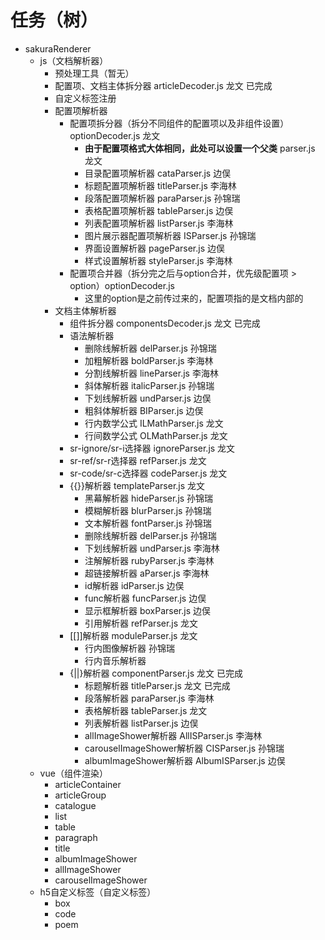 # 任务（树）
+ sakuraRenderer
    + js（文档解析器）
        + 预处理工具（暂无）
        + 配置项、文档主体拆分器 articleDecoder.js 龙文 已完成
        + 自定义标签注册
        + 配置项解析器
            + 配置项拆分器（拆分不同组件的配置项以及非组件设置）optionDecoder.js 龙文
                + **由于配置项格式大体相同，此处可以设置一个父类** parser.js 龙文
                + 目录配置项解析器 cataParser.js 边俣
                + 标题配置项解析器 titleParser.js 李海林
                + 段落配置项解析器 paraParser.js 孙锦瑞
                + 表格配置项解析器 tableParser.js 边俣
                + 列表配置项解析器 listParser.js 李海林
                + 图片展示器配置项解析器 ISParser.js 孙锦瑞
                + 界面设置解析器 pageParser.js 边俣
                + 样式设置解析器 styleParser.js 李海林
            + 配置项合并器（拆分完之后与option合并，优先级配置项 > option）optionDecoder.js
                + 这里的option是之前传过来的，配置项指的是文档内部的
        + 文档主体解析器
            + 组件拆分器 componentsDecoder.js 龙文 已完成
            + 语法解析器
                + 删除线解析器 delParser.js 孙锦瑞
                + 加粗解析器 boldParser.js 李海林
                + 分割线解析器 lineParser.js 李海林
                + 斜体解析器 italicParser.js 孙锦瑞
                + 下划线解析器 undParser.js 边俣
                + 粗斜体解析器 BIParser.js 边俣
                + 行内数学公式 ILMathParser.js 龙文
                + 行间数学公式 OLMathParser.js 龙文
            + sr-ignore/sr-i选择器 ignoreParser.js 龙文
            + sr-ref/sr-r选择器 refParser.js 龙文
            + sr-code/sr-c选择器 codeParser.js 龙文
            + {{}}解析器 templateParser.js 龙文
                + 黑幕解析器 hideParser.js 孙锦瑞
                + 模糊解析器 blurParser.js 孙锦瑞
                + 文本解析器 fontParser.js 孙锦瑞
                + 删除线解析器 delParser.js 孙锦瑞
                + 下划线解析器 undParser.js 李海林
                + 注解解析器 rubyParser.js 李海林
                + 超链接解析器 aParser.js 李海林
                + id解析器 idParser.js 边俣
                + func解析器 funcParser.js 边俣
                + 显示框解析器 boxParser.js 边俣
                + 引用解析器 refParser.js 龙文
            + \[\[]]解析器 moduleParser.js 龙文
                + 行内图像解析器 孙锦瑞
                + 行内音乐解析器
            + {||}解析器 componentParser.js 龙文 已完成
                + 标题解析器 titleParser.js 龙文 已完成
                + 段落解析器 paraParser.js 李海林
                + 表格解析器 tableParser.js 龙文
                + 列表解析器 listParser.js 边俣
                + allImageShower解析器 AllISParser.js 李海林
                + carouselImageShower解析器 CISParser.js 孙锦瑞
                + albumImageShower解析器 AlbumISParser.js 边俣
    + vue（组件渲染）
        + articleContainer
        + articleGroup
        + catalogue
        + list
        + table
        + paragraph
        + title
        + albumImageShower
        + allImageShower
        + carouselImageShower
    + h5自定义标签（自定义标签）
        + box
        + code
        + poem